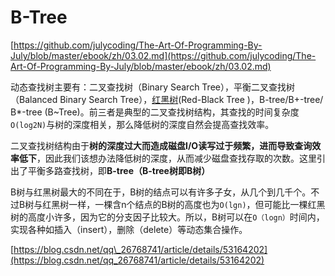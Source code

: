 # B-Tree

[https://github.com/julycoding/The-Art-Of-Programming-By-July/blob/master/ebook/zh/03.02.md](https://github.com/julycoding/The-Art-Of-Programming-By-July/blob/master/ebook/zh/03.02.md)



动态查找树主要有：二叉查找树（Binary Search Tree），平衡二叉查找树（Balanced Binary Search Tree），[红黑树](http://blog.csdn.net/v_JULY_v/article/category/774945)\(Red-Black Tree \)，B-tree/B+-tree/ B\*-tree \(B~Tree\)。前三者是典型的二叉查找树结构，其查找的时间复杂度`O(log2N)`与树的深度相关，那么降低树的深度自然会提高查找效率。  


二叉查找树结构由于**树的深度过大而造成磁盘I/O读写过于频繁，进而导致查询效率低下**，因此我们该想办法降低树的深度，从而减少磁盘查找存取的次数。这里引出了平衡多路查找树，即**B-tree（B-tree树即B树）**



B树与红黑树最大的不同在于，B树的结点可以有许多子女，从几个到几千个。不过B树与红黑树一样，一棵含n个结点的B树的高度也为`O(lgn)`，但可能比一棵红黑树的高度小许多，因为它的分支因子比较大。所以，B树可以在`O（logn）`时间内，实现各种如插入（insert），删除（delete）等动态集合操作。  


[https://blog.csdn.net/qq\_26768741/article/details/53164202](https://blog.csdn.net/qq_26768741/article/details/53164202)

